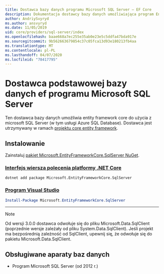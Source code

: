 ```yaml
---
title: Dostawca bazy danych programu Microsoft SQL Server — EF Core
description: Dokumentacja dostawcy bazy danych umożliwiająca program Entity Framework Core do użycia z programem Microsoft SQL Server
author: AndriySvyryd
ms.author: ansvyryd
ms.date: 11/05/2019
uid: core/providers/sql-server/index
ms.openlocfilehash: baae668a7ec255e35ab0e23e5c5ddfa47bda917e
ms.sourcegitcommit: 9b562663679854c37c05fca13d93e180213fb4aa
ms.translationtype: MT
ms.contentlocale: pl-PL
ms.lasthandoff: 04/07/2020
ms.locfileid: "78417795"
---
```

# <a name="microsoft-sql-server-ef-core-database-provider"></a>Dostawca podstawowej bazy danych ef programu Microsoft SQL Server

Ten dostawca bazy danych umożliwia entity framework core do użycia z microsoft SQL Server (w tym usługi Azure SQL Database). Dostawca jest utrzymywany w ramach [projektu core entity framework](https://github.com/aspnet/EntityFrameworkCore).

## <a name="install"></a>Instalowanie

Zainstaluj [pakiet Microsoft.EntityFrameworkCore.SqlServer NuGet](https://www.nuget.org/packages/Microsoft.EntityFrameworkCore.SqlServer/).

### <a name="net-core-cli"></a>[Interfejs wiersza polecenia platformy .NET Core](#tab/dotnet-core-cli)

```dotnetcli
dotnet add package Microsoft.EntityFrameworkCore.SqlServer
```

### <a name="visual-studio"></a>[Program Visual Studio](#tab/vs)

``` powershell
Install-Package Microsoft.EntityFrameworkCore.SqlServer
```

***

> [!NOTE]
> Od wersji 3.0.0 dostawca odwołuje się do pliku Microsoft.Data.SqlClient (poprzednie wersje zależały od pliku System.Data.SqlClient). Jeśli projekt ma bezpośrednią zależność od SqlClient, upewnij się, że odwołuje się do pakietu Microsoft.Data.SqlClient.

## <a name="supported-database-engines"></a>Obsługiwane aparaty baz danych

* Program Microsoft SQL Server (od 2012 r.)
